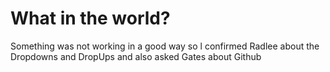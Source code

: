 # What in the world?

Something was not working in a good way so l confirmed Radlee about the Dropdowns and DropUps and also asked Gates about Github